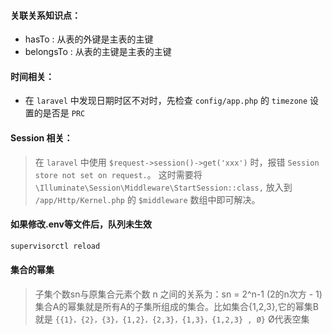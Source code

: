 #### 关联关系知识点：
- hasTo : 从表的外键是主表的主键
- belongsTo : 从表的主键是主表的主键

#### 时间相关：
- 在 `laravel` 中发现日期时区不对时，先检查 `config/app.php` 的 `timezone` 设置的是否是 `PRC`

#### Session 相关：
> 在 `laravel` 中使用 `$request->session()->get('xxx')` 时，报错 `Session store not set on request.`。
这时需要将 `\Illuminate\Session\Middleware\StartSession::class,` 放入到 `/app/Http/Kernel.php` 的 `$middleware` 数组中即可解决。

#### 如果修改.env等文件后，队列未生效
```bash
supervisorctl reload
```
#### 集合的幂集
> 子集个数sn与原集合元素个数 n 之间的关系为：sn = 2^n-1 (2的n次方 - 1)
> 集合A的幂集就是所有A的子集所组成的集合。比如集合{1,2,3},它的幂集B就是 `{{1}，{2}，{3}，{1,2}，{2,3}，{1,3}，{1,2,3} , Ø}` Ø代表空集
